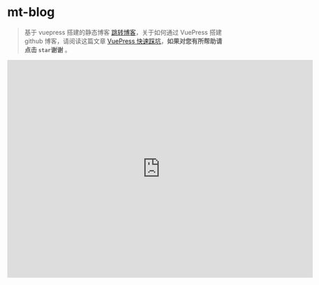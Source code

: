 # mt-blog

> 基于 vuepress 搭建的静态博客 [跳转博客](https://taoxusheng.github.io/mt-blog/)，关于如何通过 VuePress 搭建 github 博客，请阅读这篇文章 [VuePress 快速踩坑](http://localhost:8080/mt-blog/zhihu/vuepress.html/zhihu/vuepress.html)，**如果对您有所帮助请点击 `star`谢谢** 。


<iframe src="https://taoxusheng.github.io/mt-blog" width="700px" height="500px" frameborder="0" scrolling="no"></iframe>
